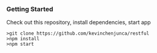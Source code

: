 ### Getting Started
Check out this repository,  install dependencies,  start app

```
>git clone https://github.com/kevinchenjunca/restful
>npm install
>npm start
```